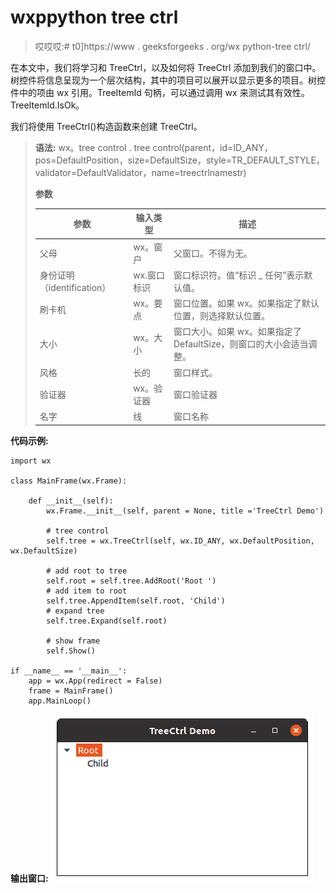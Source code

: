 # wxppython tree ctrl

> 哎哎哎:# t0]https://www . geeksforgeeks . org/wx python-tree ctrl/

在本文中，我们将学习和 TreeCtrl，以及如何将 TreeCtrl 添加到我们的窗口中。树控件将信息呈现为一个层次结构，其中的项目可以展开以显示更多的项目。树控件中的项由 wx 引用。TreeItemId 句柄，可以通过调用 wx 来测试其有效性。TreeItemId.IsOk。

我们将使用 TreeCtrl()构造函数来创建 TreeCtrl。

> **语法:** wx。tree control . tree control(parent，id=ID_ANY，pos=DefaultPosition，size=DefaultSize，style=TR_DEFAULT_STYLE，validator=DefaultValidator，name=treectrlnamestr)
> 
> **参数**
> 
> | 参数 | 输入类型 | 描述 |
> | --- | --- | --- |
> | 父母 | wx。窗户 | 父窗口。不得为无。 |
> | 身份证明（identification） | wx.窗口标识 | 窗口标识符。值“标识 _ 任何”表示默认值。 |
> | 刷卡机 | wx。要点 | 窗口位置。如果 wx。如果指定了默认位置，则选择默认位置。 |
> | 大小 | wx。大小 | 窗口大小。如果 wx。如果指定了 DefaultSize，则窗口的大小会适当调整。 |
> | 风格 | 长的 | 窗口样式。 |
> | 验证器 | wx。验证器 | 窗口验证器 |
> | 名字 | 线 | 窗口名称 |

**代码示例:**

```
import wx

class MainFrame(wx.Frame):

    def __init__(self):
        wx.Frame.__init__(self, parent = None, title ='TreeCtrl Demo')

        # tree control
        self.tree = wx.TreeCtrl(self, wx.ID_ANY, wx.DefaultPosition, wx.DefaultSize)

        # add root to tree
        self.root = self.tree.AddRoot('Root ')
        # add item to root
        self.tree.AppendItem(self.root, 'Child')
        # expand tree
        self.tree.Expand(self.root)

        # show frame
        self.Show()

if __name__ == '__main__':
    app = wx.App(redirect = False)
    frame = MainFrame()
    app.MainLoop()
```

**输出窗口:**
![](img/4715620ff0096e2626cbb24491b9eda1.png)